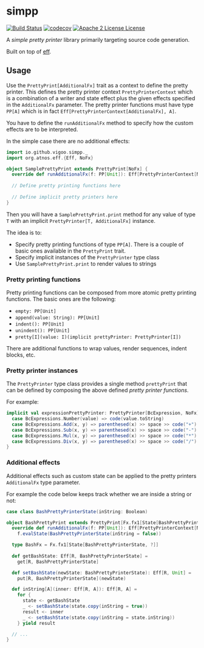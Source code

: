 # simpp
[![Build Status](https://travis-ci.org/vigoo/simpp.svg?branch=master)](https://travis-ci.org/vigoo/simpp)
[![codecov](https://codecov.io/gh/vigoo/simpp/branch/master/graph/badge.svg)](https://codecov.io/gh/vigoo/simpp)
[![Apache 2 License License](http://img.shields.io/badge/license-APACHE2-blue.svg)](http://www.apache.org/licenses/LICENSE-2.0)

A *simple pretty printer* library primarily targeting source code generation.

Built on top of [eff](http://atnos-org.github.io/eff/).


## Usage

Use the `PrettyPrint[AdditionalFx]` trait as a context to define the pretty printer. This defines the pretty printer
context `PrettyPrinterContext` which is a combination of a writer and state effect plus the given effects specified in
the `AdditionalFx` parameter. The pretty printer functions must have type `PP[A]` which is in fact 
`Eff[PrettyPrinterContext[AdditionalFx], A]`. 

You have to define the `runAdditionalFx` method to specify how the custom effects are to be interpreted.

In the simple case there are no additional effects:

```scala
import io.github.vigoo.simpp._
import org.atnos.eff.{Eff, NoFx}

object SamplePrettyPrint extends PrettyPrint[NoFx] {
  override def runAdditionalFx(f: PP[Unit]): Eff[PrettyPrinterContext[NoFx], Unit] = f
 
  // Define pretty printing functions here
  
  // Define implicit pretty printers here 
}
``` 

Then you will have a `SamplePrettyPrint.print` method for any value of type `T` with an implicit 
`PrettyPrinter[T, AdditionalFx]` instance.

The idea is to:
- Specify pretty printing functions of type `PP[A]`. There is a couple of basic ones available in the `PrettyPrint` 
trait.
- Specify implicit instances of the `PrettyPrinter` type class
- Use `SamplePrettyPrint.print` to render values to strings

### Pretty printing functions
Pretty printing functions can be composed from more atomic pretty printing functions. The basic ones are the following:

- `empty: PP[Unit]`
- `append(value: String): PP[Unit]`
- `indent(): PP[Unit]`
- `unindent(): PP[Unit]`
- `pretty[I](value: I)(implicit prettyPrinter: PrettyPrinter[I])`

There are additional functions to wrap values, render sequences, indent blocks, etc.  

### Pretty printer instances
The `PrettyPrinter` type class provides a single method `prettyPrint` that can be defined by composing the above
defined *pretty printer functions*.

For example:

```scala
implicit val expressionPrettyPrinter: PrettyPrinter[BcExpression, NoFx] = {
  case BcExpressions.Number(value) => code(value.toString)
  case BcExpressions.Add(x, y) => parenthesed(x) >> space >> code("+") >> space >> parenthesed(y)
  case BcExpressions.Sub(x, y) => parenthesed(x) >> space >> code("-") >> space >> parenthesed(y)
  case BcExpressions.Mul(x, y) => parenthesed(x) >> space >> code("*") >> space >> parenthesed(y)
  case BcExpressions.Div(x, y) => parenthesed(x) >> space >> code("/") >> space >> parenthesed(y)
}
```

### Additional effects
Additional effects such as custom state can be applied to the pretty printers `AdditionalFx` type parameter.

For example the code below keeps track whether we are inside a string or not:

```scala
case class BashPrettyPrinterState(inString: Boolean)

object BashPrettyPrint extends PrettyPrint[Fx.fx1[State[BashPrettyPrinterState, ?]]] {
  override def runAdditionalFx(f: PP[Unit]): Eff[PrettyPrinterContext[NoFx], Unit] =
    f.evalState(BashPrettyPrinterState(inString = false))

  type BashFx = Fx.fx1[State[BashPrettyPrinterState, ?]]
  
  def getBashState: Eff[R, BashPrettyPrinterState] =
    get[R, BashPrettyPrinterState]

  def setBashState(newState: BashPrettyPrinterState): Eff[R, Unit] =
    put[R, BashPrettyPrinterState](newState)

  def inString[A](inner: Eff[R, A]): Eff[R, A] =
    for {
      state <- getBashState
      _ <- setBashState(state.copy(inString = true))
      result <- inner
      _ <- setBashState(state.copy(inString = state.inString))
    } yield result

  // ...
}
```
